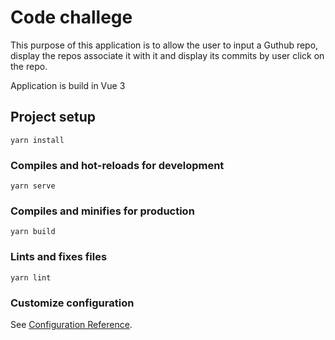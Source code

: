 # Code challege

This purpose of this application is to allow the user to input a Guthub repo, display the repos associate it with it and display its commits by user click on the repo.

Application is build in Vue 3

## Project setup
```
yarn install
```

### Compiles and hot-reloads for development
```
yarn serve
```

### Compiles and minifies for production
```
yarn build
```

### Lints and fixes files
```
yarn lint
```

### Customize configuration
See [Configuration Reference](https://cli.vuejs.org/config/).
